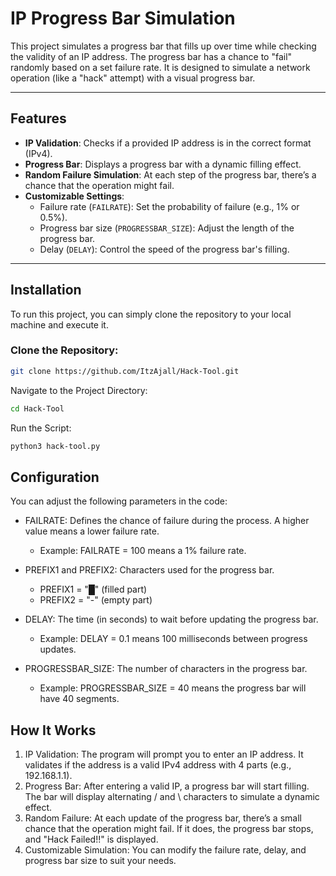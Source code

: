 # IP Progress Bar Simulation

This project simulates a progress bar that fills up over time while checking the validity of an IP address. The progress bar has a chance to "fail" randomly based on a set failure rate. It is designed to simulate a network operation (like a "hack" attempt) with a visual progress bar.

---

## Features

- **IP Validation**: Checks if a provided IP address is in the correct format (IPv4).
- **Progress Bar**: Displays a progress bar with a dynamic filling effect.
- **Random Failure Simulation**: At each step of the progress bar, there’s a chance that the operation might fail.
- **Customizable Settings**:
  - Failure rate (`FAILRATE`): Set the probability of failure (e.g., 1% or 0.5%).
  - Progress bar size (`PROGRESSBAR_SIZE`): Adjust the length of the progress bar.
  - Delay (`DELAY`): Control the speed of the progress bar's filling.

---

## Installation

To run this project, you can simply clone the repository to your local machine and execute it.

### Clone the Repository:

```bash
git clone https://github.com/ItzAjall/Hack-Tool.git
```
Navigate to the Project Directory:
```bash
cd Hack-Tool
```
Run the Script:
```bash
python3 hack-tool.py
```
## Configuration
You can adjust the following parameters in the code:

- FAILRATE: Defines the chance of failure during the process. A higher value means a lower failure rate.

  - Example: FAILRATE = 100 means a 1% failure rate.
- PREFIX1 and PREFIX2: Characters used for the progress bar.

  - PREFIX1 = "█" (filled part)
  - PREFIX2 = "-" (empty part)
- DELAY: The time (in seconds) to wait before updating the progress bar.

  - Example: DELAY = 0.1 means 100 milliseconds between progress updates.
- PROGRESSBAR_SIZE: The number of characters in the progress bar.

  - Example: PROGRESSBAR_SIZE = 40 means the progress bar will have 40 segments.

## How It Works
1. IP Validation: The program will prompt you to enter an IP address. It validates if the address is a valid IPv4 address with 4 parts (e.g., 192.168.1.1).
2. Progress Bar: After entering a valid IP, a progress bar will start filling. The bar will display alternating / and \ characters to simulate a dynamic effect.
3. Random Failure: At each update of the progress bar, there’s a small chance that the operation might fail. If it does, the progress bar stops, and "Hack Failed!!" is displayed.
4. Customizable Simulation: You can modify the failure rate, delay, and progress bar size to suit your needs.
